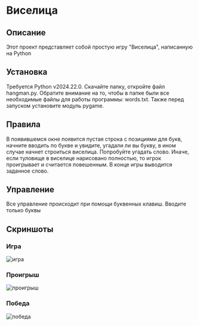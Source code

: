 # Виселица
## Описание 
Этот проект представляет собой простую игру "Виселица", написанную на Python
## Установка
Требуется Python v2024.22.0. Скачайте папку, откройте файл hangman.py. Обратите внимание на то, чтобы в папке были все необходимые файлы для работы программы: words.txt. Также перед запуском установите модуль pygame.
## Правила 
В появившемся окне появится пустая строка с позициями для букв, начните вводить по букве и увидите, угадали ли вы букву, в ином случае начнет строиться виселица. Попробуйте угадать слово. Иначе, если туловище в виселице нарисовано полностью, то игрок проигрывает и считается повешенным. В конце игры выводится заданное слово.
## Управление 
Все управление происходит при помощи буквенных клавиш. Вводите только буквы
## Скриншоты
### Игра
![игра](https://github.com/user-attachments/assets/a090bc6c-b804-4289-93b1-836d58c10601)
### Проигрыш
![проигрыш](https://github.com/user-attachments/assets/e20faec3-8432-4c1e-8bce-76b6330e4508)
### Победа
![победа](https://github.com/user-attachments/assets/994fcbcc-4263-4382-b539-dc8df5503448)
